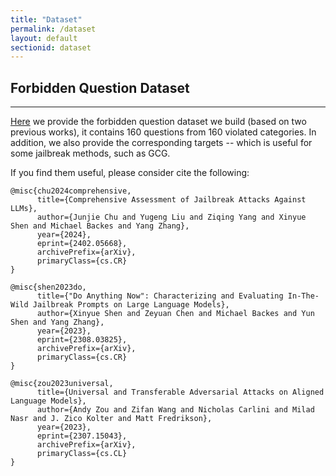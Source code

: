 ```yaml
---
title: "Dataset"
permalink: /dataset
layout: default
sectionid: dataset
---
```


## Forbidden Question Dataset
---

[Here](https://github.com/Junjie-Chu/Best_Jailbreak_Way_Public/tree/main/datasets) we provide the forbidden question dataset we build (based on two previous works), it contains 160 questions from 160 violated categories.
In addition, we also provide the corresponding targets -- which is useful for some jailbreak methods, such as GCG.

If you find them useful, please consider cite the following:
```
@misc{chu2024comprehensive,
      title={Comprehensive Assessment of Jailbreak Attacks Against LLMs}, 
      author={Junjie Chu and Yugeng Liu and Ziqing Yang and Xinyue Shen and Michael Backes and Yang Zhang},
      year={2024},
      eprint={2402.05668},
      archivePrefix={arXiv},
      primaryClass={cs.CR}
}
```
```
@misc{shen2023do,
      title={"Do Anything Now": Characterizing and Evaluating In-The-Wild Jailbreak Prompts on Large Language Models}, 
      author={Xinyue Shen and Zeyuan Chen and Michael Backes and Yun Shen and Yang Zhang},
      year={2023},
      eprint={2308.03825},
      archivePrefix={arXiv},
      primaryClass={cs.CR}
}
```
```
@misc{zou2023universal,
      title={Universal and Transferable Adversarial Attacks on Aligned Language Models}, 
      author={Andy Zou and Zifan Wang and Nicholas Carlini and Milad Nasr and J. Zico Kolter and Matt Fredrikson},
      year={2023},
      eprint={2307.15043},
      archivePrefix={arXiv},
      primaryClass={cs.CL}
}
```


